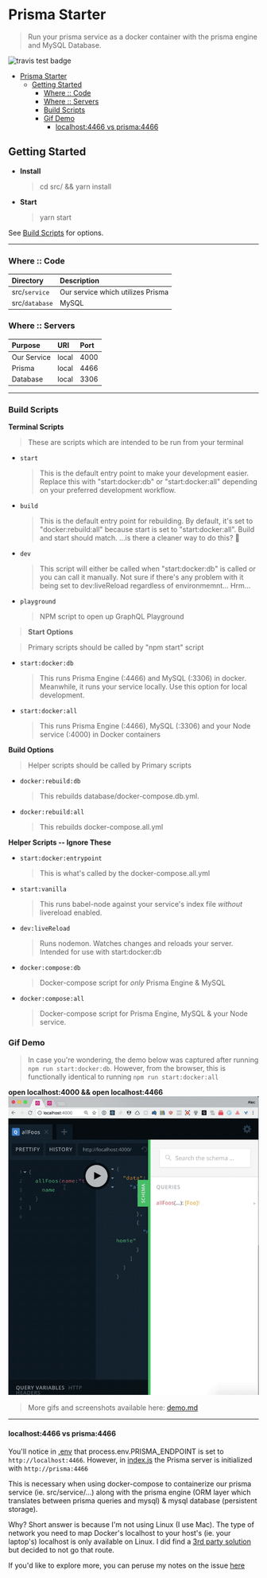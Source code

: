 # Prisma Starter

> Run your prisma service as a docker container with the prisma engine and MySQL Database.

![travis test badge](https://travis-ci.org/servexyz/prisma-starter.svg?branch=master)

<!-- TOC -->

- [Prisma Starter](#prisma-starter)
  - [Getting Started](#getting-started)
    - [Where :: Code](#where--code)
    - [Where :: Servers](#where--servers)
    - [Build Scripts](#build-scripts)
    - [Gif Demo](#gif-demo)
      - [localhost:4466 vs prisma:4466](#localhost4466-vs-prisma4466)

<!-- /TOC -->

## Getting Started

- **Install**
  > cd src/ && yarn install
- **Start**
  > yarn start

See [Build Scripts](#build-scripts) for options.

---

### Where :: Code

| Directory      | Description                       |
| :------------- | :-------------------------------- |
| src/`service`  | Our service which utilizes Prisma |
| src/`database` | MySQL                             |

### Where :: Servers

| Purpose     | URI   | Port |
| :---------- | :---- | :--- |
| Our Service | local | 4000 |
| Prisma      | local | 4466 |
| Database    | local | 3306 |

---

### Build Scripts

**Terminal Scripts**

> These are scripts which are intended to be run from your terminal

- `start`

  > This is the default entry point to make your development easier. Replace this with "start:docker:db" or "start:docker:all" depending on your preferred development workflow.

- `build`

  > This is the default entry point for rebuilding. By default, it's set to "docker:rebuild:all" because start is set to "start:docker:all". Build and start should match. ...is there a cleaner way to do this? 🤔

- `dev`

  > This script will either be called when "start:docker:db" is called or you can call it manually. Not sure if there's any problem with it being set to dev:liveReload regardless of environmemnt... Hrm...

- `playground`
  > NPM script to open up GraphQL Playground

> **Start Options**

> Primary scripts should be called by "npm start" script

- `start:docker:db`

  > This runs Prisma Engine (:4466) and MySQL (:3306) in docker. Meanwhile, it runs your service locally. Use this option for local development.

- `start:docker:all`

  > This runs Prisma Engine (:4466), MySQL (:3306) and your Node service (:4000) in Docker containers

**Build Options**

> Helper scripts should be called by Primary scripts

- `docker:rebuild:db`

  > This rebuilds database/docker-compose.db.yml.

- `docker:rebuild:all`

  > This rebuilds docker-compose.all.yml

**Helper Scripts -- Ignore These**

- `start:docker:entrypoint`

  > This is what's called by the docker-compose.all.yml

- `start:vanilla`

  > This runs babel-node against your service's index file _without_ livereload enabled.

* `dev:liveReload`

  > Runs nodemon. Watches changes and reloads your server. Intended for use with start:docker:db

* `docker:compose:db`

  > Docker-compose script for _only_ Prisma Engine & MySQL

* `docker:compose:all`
  > Docker-compose script for Prisma Engine, MySQL & your Node service.

### Gif Demo

> In case you're wondering, the demo below was captured after running `npm run start:docker:db`.
> However, from the browser, this is functionally identical to running `npm run start:docker:all`

**open localhost:4000 && open localhost:4466**
![prstar_localhost_4000_4466](https://github.com/servexyz/prisma-starter/blob/master/docs/prstar_localhost_4000_4466.gif)

> More gifs and screenshots available here: [demo.md](./docs/demo.md)

---

#### localhost:4466 vs prisma:4466

You'll notice in [.env](./.env) that process.env.PRISMA_ENDPOINT is set to `http://localhost:4466`. However, in [index.js](./src/service/index.js) the Prisma server is initialized with `http://prisma:4466`

This is necessary when using docker-compose to containerize our prisma service (ie. src/service/...) along with the prisma engine (ORM layer which translates between prisma queries and mysql) & mysql database (persistent storage).

Why?
Short answer is because I'm not using Linux (I use Mac). The type of network you need to map Docker's localhost to your host's (ie. your laptop's) localhost is only available on Linux. I did find a [3rd party solution](https://github.com/mal/docker-for-mac-host-bridge) but decided to not go that route.

If you'd like to explore more, you can peruse my notes on the issue [here](./docs/Docker_Localhost_Access_Issue.pdf)
